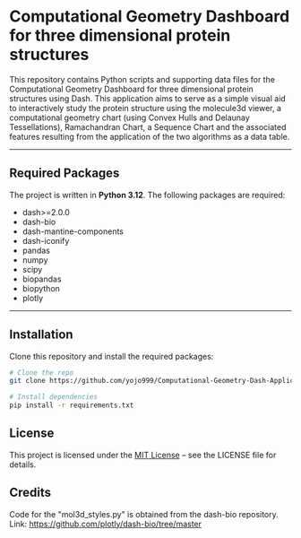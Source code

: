 # Computational Geometry Dashboard for three dimensional protein structures

This repository contains Python scripts and supporting data files for the Computational Geometry Dashboard for three dimensional protein structures using Dash.
This application aims to serve as a simple visual aid to interactively study the protein structure using the molecule3d viewer, a computational geometry chart (using Convex Hulls and Delaunay Tessellations), Ramachandran Chart, a Sequence Chart and the associated features resulting from the application of the two algorithms as a data table.


---

## Required Packages
The project is written in **Python 3.12**. The following packages are required:

- dash>=2.0.0
- dash-bio
- dash-mantine-components
- dash-iconify
- pandas
- numpy
- scipy
- biopandas
- biopython
- plotly

---

## Installation
Clone this repository and install the required packages:

```bash
# Clone the repo
git clone https://github.com/yojo999/Computational-Geometry-Dash-Application.git

# Install dependencies
pip install -r requirements.txt

```

## License
This project is licensed under the [MIT License](LICENSE) – see the LICENSE file for details.


## Credits
Code for the "mol3d_styles.py" is obtained from the dash-bio repository.
Link: https://github.com/plotly/dash-bio/tree/master
